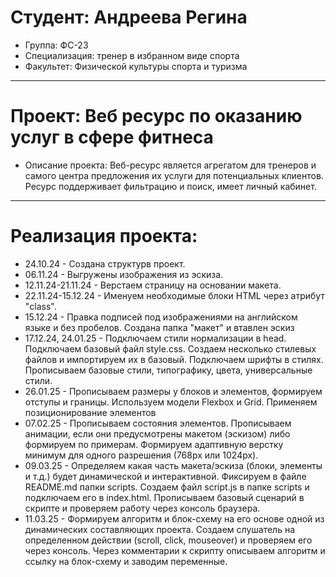 # Студент: Андреева Регина
- Группа: ФС-23
- Специализация: тренер в избранном виде спорта
- Факультет: Физической культуры спорта и туризма
---
# Проект: Веб ресурс по оказанию услуг в сфере фитнеса
- Описание проекта: Веб-ресурс является агрегатом для тренеров и самого центра предложения их услуги для потенциальных клиентов. Ресурс поддерживает фильтрацию и поиск, имеет личный кабинет.
---
# Реализация проекта:
- 24.10.24 - Создана структурв проект. 
- 06.11.24 - Выгружены изображения из эскиза.
- 12.11.24-21.11.24 - Верстаем страницу на основании макета.
- 22.11.24-15.12.24 - Именуем необходимые блоки HTML через атрибут "class".
- 15.12.24 - Правка подписей под изображениями на английском языке и без пробелов. Создана папка "макет" и втавлен эскиз  
- 17.12.24, 24.01.25 - Подключаем стили нормализации в head. Подключаем базовый файл style.css. Создаем несколько стилевых файлов и импортируем их в базовый. Подключаем шрифты в стилях. Прописываем базовые стили, типографику, цвета, универсальные стили.
- 26.01.25 - Прописываем размеры у блоков и элементов, формируем отступы и границы. Используем модели Flexbox и Grid. Применяем позиционирование элементов
- 07.02.25 - Прописываем состояния элементов. Прописываем анимации, если они предусмотрены макетом (эскизом) либо формируем по примерам. Формируем адаптивную верстку минимум для одного разрешения (768px или 1024px).
- 09.03.25 - Определяем какая часть макета/эскиза (блоки, элементы и т.д.) будет динамической и интерактивной. Фиксируем в файле README.md папки scripts. Создаем файл script.js в папке scripts и подключаем его в index.html. Прописываем базовый сценарий в скрипте и проверяем работу через консоль браузера.
- 11.03.25 - Формируем алгоритм и блок-схему на его основе одной из динамических составляющих проекта.
Создаем слушатель на определенном действии (scroll, click, mouseover) и проверяем его через консоль.
Через комментарии к скрипту описываем алгоритм и ссылку на блок-схему и заводим переменные.